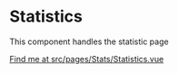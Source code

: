 # Statistics

This component handles the statistic page

[Find me at src/pages/Stats/Statistics.vue](https://github.com/FAIRsharing/fairsharing.github.io/tree/newtest/src/pages/Stats/Statistics.vue)